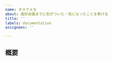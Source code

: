 ```yaml
---
name: タスクメモ
about: 進捗会議までに気がついた・気になったことを挙げる
title: ''
labels: documentation
assignees: ''

---
```


## 概要
